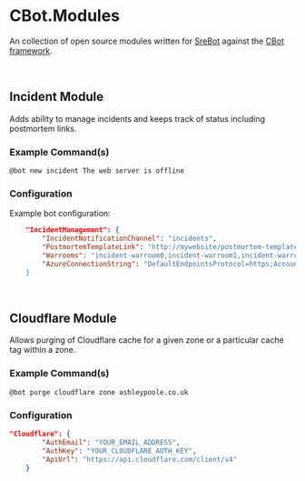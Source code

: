 # CBot.Modules

An collection of open source modules written for [SreBot](https://github.com/AshleyPoole/srebot) against the [CBot framework](https://github.com/AshleyPoole/CBot).

<br>

## Incident Module

Adds ability to manage incidents and keeps track of status including postmortem links.

### Example Command(s)

`@bot new incident The web server is offline`

### Configuration

Example bot configuration:

```json
    "IncidentManagement": {
		"IncidentNotificationChannel": "incidents",
		"PostmortemTemplateLink": "http://mywebsite/postmortem-template",
		"Warrooms": "incident-warroom0,incident-warroom1,incident-warroom2",
		"AzureConnectionString": "DefaultEndpointsProtocol=https;AccountName=YOUR_ACCOUNT_NAME;AccountKey=YOUR_ACCOUNT_KEY;
	}
```

<br>

## Cloudflare Module

Allows purging of Cloudflare cache for a given zone or a particular cache tag within a zone.

### Example Command(s)

`@bot purge cloudflare zone ashleypoole.co.uk`

### Configuration

```json
"Cloudflare": {
		"AuthEmail": "YOUR_EMAIL_ADDRESS",
		"AuthKey": "YOUR_CLOUDFLARE_AUTH_KEY",
		"ApiUrl": "https://api.cloudflare.com/client/v4"
	}
```
